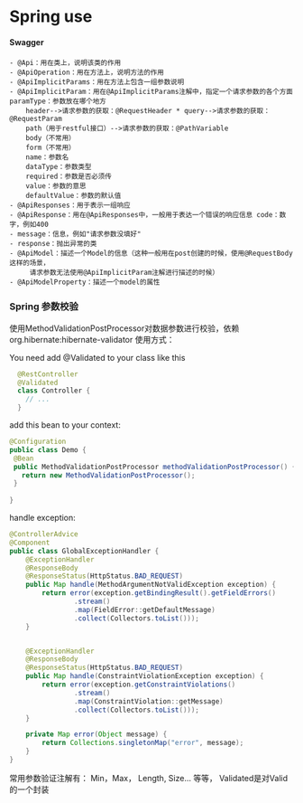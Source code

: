 # Spring use

#### Swagger
```$xslt
- @Api：用在类上，说明该类的作用
- @ApiOperation：用在方法上，说明方法的作用
- @ApiImplicitParams：用在方法上包含一组参数说明
- @ApiImplicitParam：用在@ApiImplicitParams注解中，指定一个请求参数的各个方面 paramType：参数放在哪个地方
    header-->请求参数的获取：@RequestHeader * query-->请求参数的获取：@RequestParam
    path（用于restful接口）-->请求参数的获取：@PathVariable
    body（不常用）
    form（不常用）
    name：参数名
    dataType：参数类型
    required：参数是否必须传
    value：参数的意思
    defaultValue：参数的默认值
- @ApiResponses：用于表示一组响应
- @ApiResponse：用在@ApiResponses中，一般用于表达一个错误的响应信息 code：数字，例如400
- message：信息，例如"请求参数没填好"
- response：抛出异常的类
- @ApiModel：描述一个Model的信息（这种一般用在post创建的时候，使用@RequestBody这样的场景，
     请求参数无法使用@ApiImplicitParam注解进行描述的时候）
- @ApiModelProperty：描述一个model的属性
```


### Spring 参数校验
使用MethodValidationPostProcessor对数据参数进行校验，依赖org.hibernate:hibernate-validator
使用方式：

You need add @Validated to your class like this
```java
  @RestController
  @Validated
  class Controller {
    // ... 
  }
```
add this bean to your context:

```java
@Configuration
public class Demo {
 @Bean
 public MethodValidationPostProcessor methodValidationPostProcessor() {
   return new MethodValidationPostProcessor();
 }
    
}
```

 handle exception:
```java
@ControllerAdvice
@Component
public class GlobalExceptionHandler {
    @ExceptionHandler
    @ResponseBody
    @ResponseStatus(HttpStatus.BAD_REQUEST)
    public Map handle(MethodArgumentNotValidException exception) {
        return error(exception.getBindingResult().getFieldErrors()
                .stream()
                .map(FieldError::getDefaultMessage)
                .collect(Collectors.toList()));
    }


    @ExceptionHandler
    @ResponseBody
    @ResponseStatus(HttpStatus.BAD_REQUEST)
    public Map handle(ConstraintViolationException exception) {
        return error(exception.getConstraintViolations()
                .stream()
                .map(ConstraintViolation::getMessage)
                .collect(Collectors.toList()));
    }

    private Map error(Object message) {
        return Collections.singletonMap("error", message);
    }
}
```

常用参数验证注解有： Min，Max， Length, Size... 等等， Validated是对Valid的一个封装
